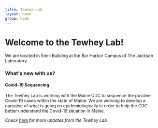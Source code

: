 ```yaml
---
title: Tewhey Lab
layout: home
group: home
---
```


# Welcome to the Tewhey Lab!


We are located in Snell Building at the Bar Harbor Campus of The Jackson Laboratory.


### What's new with us?

#### Covid-19 Sequencing

The Tewhey Lab is working with the Maine CDC to sequence the positive Covid-19 cases within the state of Maine. We are working to develop a narrative of what is going on epidemiologically in order to help the CDC better understand the Covid-19 situation in Maine.

_Check [here](https://tewhey-lab.github.io/news/) for more updates from the Tewhey Lab_
